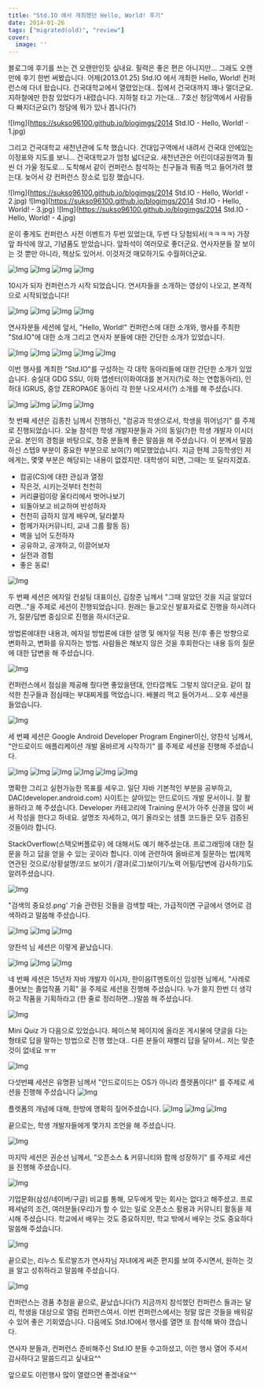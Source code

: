 ```yaml
---
title: "Std.IO 애서 개최했던 Hello, World! 후기"
date: 2014-01-26  
tags: ["migrated(old)", "review"]
cover:
  image: ''
---
```



블로그에 후기를 쓰는 건 오랜만인듯 싶내요.
필력은 좋은 편은 아니지만... 그래도 오랜만에 후기 한번 써봤습니다.
어제(2013.01.25) Std.IO 에서 개최한 Hello, World! 컨퍼런스에 다녀 왔습니다.
건국대학교에서 열렸었는대.. 집에서 건국대까지 꽤나 멀더군요.
지하철에만 한참 있었다가 내렸습니다.
지하철 타고 가는대... 7호선 청담역에서 사람들 다 빠지더군요(?)
청담에 뭐가 있나 봅니다(?)

![Img](https://sukso96100.github.io/blogimgs/2014 Std.IO - Hello, World! - 1.jpg)

그리고 건국대학교 새천년관에 도착 했습니다.
건대입구역에서 내려서 건국대 안에있는 이정표와 지도를 보니...
건국대학교가 엄청 넓더군요. 새천년관은 어린이대공원역과 훨씬 더 가울 정도로...
도착해서 같이 컨퍼런스 참석하는 친구들과 뭐좀 먹고 들어가려 했는대.
늦어서 걍 컨퍼런스 장소로 입장 했습니다.

![Img](https://sukso96100.github.io/blogimgs/2014 Std.IO - Hello, World! - 2.jpg)
![Img](https://sukso96100.github.io/blogimgs/2014 Std.IO - Hello, World! - 3.jpg)
![Img](https://sukso96100.github.io/blogimgs/2014 Std.IO - Hello, World! - 4.jpg)






운이 좋게도 컨퍼런스 사전 이벤트가 두번 있었는대,
두번 다 당첨되서(ㅋㅋㅋㅋ) 가장 앞 좌석에 앉고, 기념품도 받았습니다.
앞좌석이 여러모로 좋더군요. 연사자분들 잘 보이는 것 뿐만 아니라,
책상도 있어서. 이것저것 매모하기도 수월하더군요.



![Img](https://sukso96100.github.io/blogimgs/IMG_20140125_095923.jpg)
![Img](https://sukso96100.github.io/blogimgs/IMG_20140125_100519.jpg)
![Img](https://sukso96100.github.io/blogimgs/IMG_20140125_100524.jpg)
![Img](https://sukso96100.github.io/blogimgs/IMG_20140125_100559.jpg)

10시가 되자 컨퍼런스가 시작 되었습니다.
연서자들을 소개하는 영상이 나오고,
본격적으로 시작되었습니다!


![Img](https://sukso96100.github.io/blogimgs/IMG_20140125_100632.jpg)
![Img](https://sukso96100.github.io/blogimgs/IMG_20140125_100636.jpg)
![Img](https://sukso96100.github.io/blogimgs/IMG_20140125_100819.jpg)
![Img](https://sukso96100.github.io/blogimgs/IMG_20140125_101119.jpg)


연사자분들 세션에 앞서, "Hello, World!" 컨퍼런스에 대한
소개와, 행사를 주최한 "Std.IO"에 대한 소개
그리고 연사자 분들에 대한 간단한 소개가 있었습니다.

![Img](https://sukso96100.github.io/blogimgs/IMG_20140125_101226.jpg)
![Img](https://sukso96100.github.io/blogimgs/IMG_20140125_101246.jpg)
![Img](https://sukso96100.github.io/blogimgs/IMG_20140125_101749.jpg)
![Img](https://sukso96100.github.io/blogimgs/IMG_20140125_102144.jpg)
![Img](https://sukso96100.github.io/blogimgs/IMG_20140125_102526.jpg)



이번 행사를 계최한 "Std.IO"를 구성하는
각 대학 동아리들에 대한 간단한 소개가 있었습니다.
숭실대 GDG SSU, 이화 앱센터(이화여대를 본거지(?)로 하는 연합동아리),
인하대 IGRUS, 중앙 ZEROPAGE 동아리 각 한분 나오셔서(?)
소개를 해 주셨습니다.


![Img](https://sukso96100.github.io/blogimgs/IMG_20140125_103145.jpg)
![Img](https://sukso96100.github.io/blogimgs/IMG_20140125_104858.jpg)
![Img](https://sukso96100.github.io/blogimgs/IMG_20140125_105105.jpg)
![Img](https://sukso96100.github.io/blogimgs/IMG_20140125_111743.jpg)


첫 번째 세션은 김종찬 님께서 진행하신,
 "컴공과 학생으로서, 학생을 뛰어넘기" 를 주제로 진행되었습니다.
오늘 참석한 학생 개발자분들과 거의 동일(?)한 학생 개발자 이시더군요.
본인의 경험을 바탕으로, 청중 분들께 좋은 말씀을 해 주셨습니다.
 이 분께서 말씀하신 스텝9 부분이 중요한 부분으로 보여(?) 메모했었습니다.
지금 현제 고등학생인 저에게는, 몇몇 부분은 해당되는 내용이 없겠지만.
대학생이 되면, 그때는 또 달라지겠죠.
* 컴공(CS)에 대한 관심과 열정
* 작은것, 시키는것부터 천천히
* 커리큘럼이랑 울타리에서 벗어나보기
* 되돌아보고 비교하며 반성하자
* 천천히 급하지 않게 배우며, 달라붙자
* 함께가자(커뮤니티, 교내 그룹 활동 등)
* 벽을 넘어 도전하자
* 공유하고, 공개하고, 이끌어보자
* 실전과 경험
* 좋은 동료!

![Img](https://sukso96100.github.io/blogimgs/IMG_20140125_112308.jpg)

두 번째 세션은 에자일 컨설팅 대표이신, 김창준 님께서
"그때 알았던 것을 지금 알았더라면..."을 주제로
 세션이 진행되었습니다.
원래는 들고오신 발표자료로 진행을 하시려다가,
질문/답변 중심으로 진행을 하시더군요.

방법론에대한 내용과,
에자일 방법론에 대한 설명 및 애자일 적용 전/후
좋은 방향으로 변화하고, 변화를 유지하는 방법.
사람들은 해보지 않은 것을 후회한다는 내용 등의
질문에 대한 답변을 해 주셨습니다.

![Img](https://sukso96100.github.io/blogimgs/IMG_20140125_123525.jpg)  

컨퍼런스에서 점심을 제공해 줬다면 좋았을텐대, 안타깝께도 그렇치 않더군요.
같이 참석한 친구들과 점심때는 부대찌게를 먹었습니다.
배불리 먹고 들어가서... 오후 세션을 들었습니다.


![Img](https://sukso96100.github.io/blogimgs/IMG_20140125_131626.jpg)




 세 번쨰 세션은 Google Android Developer Program Enginer이신,
양찬석 님께서,
"안드로이드 애플리케이션 개발 올바르게 시작하기" 를 주제로
세션을 진행해 주셨습니다.


![Img](https://sukso96100.github.io/blogimgs/IMG_20140125_131731.jpg)
![Img](https://sukso96100.github.io/blogimgs/IMG_20140125_131903.jpg)
![Img](https://sukso96100.github.io/blogimgs/IMG_20140125_132242.jpg)
![Img](https://sukso96100.github.io/blogimgs/IMG_20140125_132516.jpg)
![Img](https://sukso96100.github.io/blogimgs/IMG_20140125_132703.jpg)
![Img](https://sukso96100.github.io/blogimgs/IMG_20140125_132809.jpg)


명확한 그리고 실현가능한 목표를 세우고.
일단 자바 기본적인 부분을 공부하고, DAC(developer.android.com)
사이트는 살아있는 안드로이드 개발 문서이니. 잘 활용하라고 해 주셨습니다.
 Developer 카테고리에 Training 문서가 아주 신경을 많이 써서 작성을 한다고 하네요.
설명조 자세하고, 여기 올라오는 샘플 코드들은 모두 검증된 것들이라 합니다.

StackOverflow(스택오버플로우) 에 대해서도 예기 해주셨는대.
프로그래밍에 대한 질문을 하고 답을 얻을 수 있는 곳이라 합니다.
이에 관련하여 올바르게 질문하는 법(제목 연관된 것으로/상황설명/코드 보이기 
  /결과(로그)보이기/노력 어필/답변에 감사하기)도 알려주셨습니다.

![Img](https://sukso96100.github.io/blogimgs/IMG_20140125_134844.jpg)

"검색의 중요성.png'
기술 관련된 것들을 검색할 때는, 가급적이면 구글에서 영어로 검색하라고
말씀해 주셨습니다.


![Img](https://sukso96100.github.io/blogimgs/IMG_20140125_135137.jpg)
![Img](https://sukso96100.github.io/blogimgs/IMG_20140125_135906.jpg)
![Img](https://sukso96100.github.io/blogimgs/IMG_20140125_135938.jpg)


양찬석 님 세션은 이렇게 끝났습니다.



![Img](https://sukso96100.github.io/blogimgs/IMG_20140125_140454.jpg)
![Img](https://sukso96100.github.io/blogimgs/IMG_20140125_141320.jpg)
![Img](https://sukso96100.github.io/blogimgs/IMG_20140125_144142.jpg)



네 번째 세션은 15년차 자바 개발자 이시자, 한이음IT멘토이신 임성현 님께서,
"사레로 풀어보는 졸업작품 기획" 을 주제로 세션을 진행해 주셨습니다.
 누가 쓸지 한번 더 생각하고 작품을 기획하라고 (한 줄로 정리하면...)말씀 해 주셨습니다.

![Img](https://sukso96100.github.io/blogimgs/IMG_20140125_145750.jpg)


 Mini Quiz 가 다음으로 있었습니다.
페이스북 페이지에 올라온 게시물에 댓글을 다는 형태로
답을 말하는 방법으로 진행 했는대..
다른 분들이 재빨리 답을 달아서.. 저는 맞춘것이 없네요 ㅠㅠ


![Img](https://sukso96100.github.io/blogimgs/IMG_20140125_153738.jpg)

다섯번쨰 세션은 유명환 님께서
"안드로이드는 OS가 아니라 플렛폼이다!"
를 주제로 세션을 진행해 주셨습니다
![Img](https://sukso96100.github.io/blogimgs/IMG_20140125_154011.jpg)


 플렛폼의 개념에 대해, 한방에 명확히 짚어주셨습니다.
![Img](https://sukso96100.github.io/blogimgs/IMG_20140125_155755.jpg)
![Img](https://sukso96100.github.io/blogimgs/IMG_20140125_162152.jpg)
![Img](https://sukso96100.github.io/blogimgs/IMG_20140125_162536.jpg)


끝으로는, 학생 개발자들에게 몇가지 조언을 해 주셨습니다.

![Img](https://sukso96100.github.io/blogimgs/IMG_20140125_163253.jpg)

마지막 세션은 권순선 님께서, "오픈소스 & 커뮤니티와 함께 성장하기"
를 주제로 세션을 진행해 주셨습니다.

![Img](https://sukso96100.github.io/blogimgs/IMG_20140125_163331.jpg)


기업문화(삼성/네이버/구글) 비교를 통해, 모두에게 맞는 회사는 없다고 해주셨고.
프로페셔널의 조건, 여러분들(우리)가 할 수 있는 일로 오픈소스 활용과 커뮤니티 활동을
제시해 주셨습니다. 학교에서 배우는 것도 중요하지만,
학교 밖에서 배우는 것도 중요하다 말씀해 주셨습니다.

![Img](https://sukso96100.github.io/blogimgs/IMG_20140125_170915.jpg)


끝으로는, 리누스 토르발즈가 연사자님 자녀에게 써준 편지를 보여 주시면서,
원하는 것을 알고 성취하라고 말씀해 주셨습니다.

![Img](https://sukso96100.github.io/blogimgs/IMG_20140125_171042.jpg)


컨퍼런스는 경품 추첨을 끝으로, 끝났습니다(?)
지금까지 참석했던 컨퍼런스 들과는 달리,
학생을 대상으로 열림 컨퍼런스여서.
이번 컨퍼런스에서는 정말 많은 것들을 배워갈 수 있어 좋은 기회였습니다.
다음에도 Std.IO에서 행사를 열면 또 참석해 봐야 갰습니다.

연사자 분들과, 컨퍼런스 준비해주신 Std.IO 분들
수고하셨고, 이런 행사 열어 주셔서 감사하다고 말씀드리고 싶내요^^

앞으로도 이런행사 많이 열렸으면 좋겠내요^^
